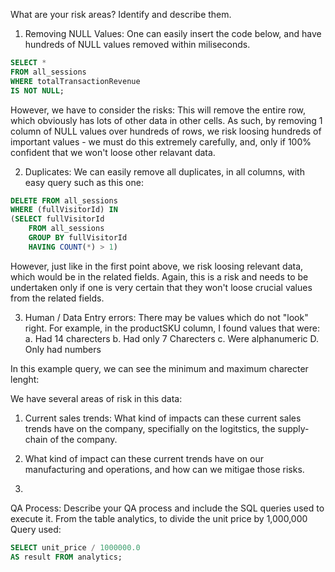 What are your risk areas? Identify and describe them.

1. Removing NULL Values:
One can easily insert the code below, and have hundreds of NULL values removed within miliseconds.
```SQL
SELECT *
FROM all_sessions
WHERE totalTransactionRevenue
IS NOT NULL;
```
However, we have to consider the risks:
This will remove the entire row, which obviously has lots of other data in other cells. As such, by removing 1 column of NULL values over hundreds of rows, we risk loosing hundreds of important values - we must do this extremely carefully, and, only if 100% confident that we won't loose other relavant data.


2. Duplicates:
We can easily remove all duplicates, in all columns, with easy query such as this one:
```SQL
DELETE FROM all_sessions
WHERE (fullVisitorId) IN 
(SELECT fullVisitorId
    FROM all_sessions
    GROUP BY fullVisitorId
    HAVING COUNT(*) > 1)
```
However, just like in the first point above, we risk loosing relevant data, which would be in the related fields. Again, this is a risk and needs to be undertaken only if one is very certain that they won't loose crucial values from the related fields.

3. Human / Data Entry errors:
There may be values which do not "look" right. For example, in the productSKU column, I found values that were:
a. Had 14 charecters
b. Had only 7 Charecters
c. Were alphanumeric
D. Only had numbers

In this example query, we can see the minimum and maximum charecter lenght:


We have several areas of risk in this data:
1. Current sales trends: What kind of impacts can these current sales trends have on the company, specifially on the logitstics, the supply-chain of the company.

2. What kind of impact can these current trends have on our manufacturing and operations, and how can we mitigae those risks.

3. 

QA Process:
Describe your QA process and include the SQL queries used to execute it.
From the table analytics, to divide the unit price by 1,000,000 
Query used: 
```SQL
SELECT unit_price / 1000000.0 
AS result FROM analytics;
```
